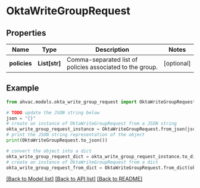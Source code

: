 # OktaWriteGroupRequest


## Properties

Name | Type | Description | Notes
------------ | ------------- | ------------- | -------------
**policies** | **List[str]** | Comma-separated list of policies associated to the group. | [optional] 

## Example

```python
from ahvac.models.okta_write_group_request import OktaWriteGroupRequest

# TODO update the JSON string below
json = "{}"
# create an instance of OktaWriteGroupRequest from a JSON string
okta_write_group_request_instance = OktaWriteGroupRequest.from_json(json)
# print the JSON string representation of the object
print(OktaWriteGroupRequest.to_json())

# convert the object into a dict
okta_write_group_request_dict = okta_write_group_request_instance.to_dict()
# create an instance of OktaWriteGroupRequest from a dict
okta_write_group_request_from_dict = OktaWriteGroupRequest.from_dict(okta_write_group_request_dict)
```
[[Back to Model list]](../README.md#documentation-for-models) [[Back to API list]](../README.md#documentation-for-api-endpoints) [[Back to README]](../README.md)


